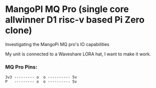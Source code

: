 # MangoPI MQ Pro (single core allwinner D1 risc-v based Pi Zero clone)
Investigating the MangoPi MQ pro's IO capabilities

My unit is connected to a Waveshare LORA hat, I want to make it work.

### MQ Pro Pins:
```text
3v3 --------- o  o ---------- 5v
P   --------- o  o ---------- 5v
```
